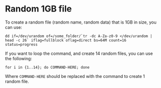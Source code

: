 # Random 1GB file

To create a random file (random name, random data) that is 1GB in size, you can use:

```
dd if=/dev/urandom of=/some_folder/`tr -dc A-Za-z0-9 </dev/urandom | head -c 26` iflag=fullblock oflag=direct bs=64M count=16 status=progress
```

If you want to loop the command, and create 14 random files, you can use the following:

```
for i in {1..14}; do COMMAND-HERE; done
```

Where `COMMAND-HERE` should be replaced with the command to create 1 random file.
